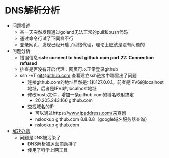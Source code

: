 # DNS解析分析
- 问题描述
  - 某一天突然发现通过goland无法正常的pull和push代码
  - 通过命令行试了下同样不行
  - 登录网页，发现已经开启了网络代理，理论上应该是没有问题的
- 问题分析
  - 错误信息:**ssh: connect to host github.com port 22: Connection refused**
  - 排查是否没有开启代理：网页可以正常登录github
  - ssh -vT git@github.com 查看建立ssh链接中哪里出了问题
    - 连接github.com的地址居然是::1和127.0.0.1。前者是IPV6的localhost地址，后者是IPV4的localhost地址
    - 修改hosts文件，增加一条github.com的域名映射搞定
      - 20.205.243.166   github.com
    - 查找域名的IP
      - 可以通过https://www.ipaddress.com/来查询
      - nslookup github.com 8.8.8.8（google域名服务器查询）
      - nslookup github.com
- [解决办法](https://segmentfault.com/a/1190000041909858)
  - 问题是DNS被污染了
    - DNS解析被运营商劫持了
    - 使用了科学上网工具
